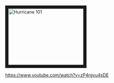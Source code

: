 <a href="http://www.youtube.com/watch?feature=player_embedded&v=zP4rgvu4xDE
" target="_blank"><img src="http://img.youtube.com/vi/zP4rgvu4xDE/0.jpg" 
alt="Hurricane 101" width="240" height="180" border="10" /></a>

https://www.youtube.com/watch?v=zP4rgvu4xDE
